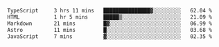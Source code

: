 <!--START_SECTION:waka-->

```txt
TypeScript     3 hrs 11 mins   ███████████████▓░░░░░░░░░   62.04 %
HTML           1 hr 5 mins     █████▒░░░░░░░░░░░░░░░░░░░   21.09 %
Markdown       21 mins         █▓░░░░░░░░░░░░░░░░░░░░░░░   06.99 %
Astro          11 mins         █░░░░░░░░░░░░░░░░░░░░░░░░   03.68 %
JavaScript     7 mins          ▓░░░░░░░░░░░░░░░░░░░░░░░░   02.35 %
```

<!--END_SECTION:waka-->
